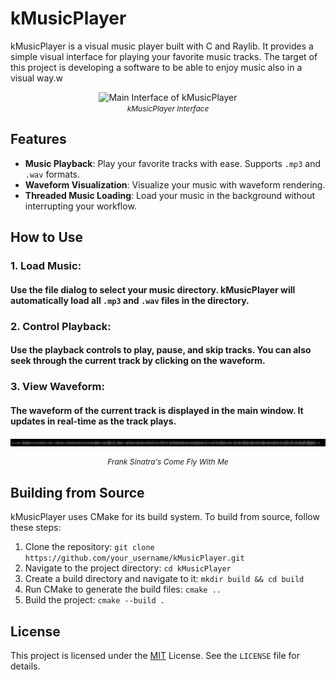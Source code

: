 # kMusicPlayer

kMusicPlayer is a visual music player built with C and Raylib. It provides a simple visual interface for playing your favorite music tracks.
The target of this project is developing a software to be able to enjoy music also in a visual way.w

<p align="center">
  <img src="images/demo.gif" alt="Main Interface of kMusicPlayer" width="400">
  <br>
  <i style="font-size: 12px;">kMusicPlayer Interface</i>
</p>

## Features

- **Music Playback**: Play your favorite tracks with ease. Supports `.mp3` and `.wav` formats.
- **Waveform Visualization**: Visualize your music with waveform rendering.
- **Threaded Music Loading**: Load your music in the background without interrupting your workflow.

## How to Use

### 1. **Load Music**: 
#### Use the file dialog to select your music directory. kMusicPlayer will automatically load all `.mp3` and `.wav` files in the directory.

### 2. **Control Playback**: 
#### Use the playback controls to play, pause, and skip tracks. You can also seek through the current track by clicking on the waveform.

### 3. **View Waveform**: 
#### The waveform of the current track is displayed in the main window. It updates in real-time as the track plays.
![Waveform Visualization](images/waveform.png "Waveform Visualization")
<p align="center" style="font-size: 12px;"><i>Frank Sinatra's Come Fly With Me</i></p>


## Building from Source

kMusicPlayer uses CMake for its build system. To build from source, follow these steps:

1. Clone the repository: `git clone https://github.com/your_username/kMusicPlayer.git`
2. Navigate to the project directory: `cd kMusicPlayer`
3. Create a build directory and navigate to it: `mkdir build && cd build`
4. Run CMake to generate the build files: `cmake ..`
5. Build the project: `cmake --build .`

## License


This project is licensed under the [MIT](https://choosealicense.com/licenses/mit/) License. See the `LICENSE` file for details.
